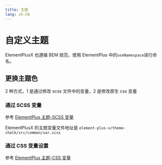 ```yaml
---
title: 主题
lang: zh-CN
---
```


# 自定义主题

ElementPlusX 也遵循 BEM 规范，使用 ElementPlus 中的`useNamespace`进行命名。

## 更换主题色

2 种方式，1 是通过修改 scss 文件中的变量，2 是修改原生 css 变量

### 通过 SCSS 变量

参考 [ElementPlus 主题-SCSS 变量](https://element-plus.org/zh-CN/guide/theming.html#%E9%80%9A%E8%BF%87-scss-%E5%8F%98%E9%87%8F)

ElementPlusX 的主题变量文件地址是 `element-plus-x/theme-chalk/src/common/var.scss`

### 通过 CSS 变量设置

参考 [ElementPlus 主题-CSS 变量](https://element-plus.org/zh-CN/guide/theming.html#%E9%80%9A%E8%BF%87-css-%E5%8F%98%E9%87%8F%E8%AE%BE%E7%BD%AE)
